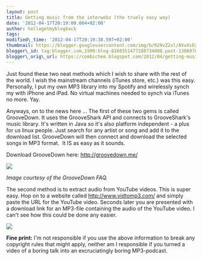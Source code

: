 ```yaml
---
layout: post
title: Getting music from the interwebz (the truely easy way)
date: '2012-04-17T20:19:00.004+02:00'
author: hellogetmyblogback
tags:
modified\_time: '2012-04-17T20:19:38.597+02:00'
thumbnail: https://blogger.googleusercontent.com/img/b/R29vZ2xl/AVvXsEgUbaGbI6s\_vURtxZjYG9KyQW5-MUTBsPYxG-nXi-SSW7bQC4mhv8q0mcsdBXTtG\_X9Gtst3MB2OespoFNdxo2mpPpsIIfW8if\_uzlhuxlidoI6cY8caIoI1V36riDDVsFvSAoFmJUJJ-LW/s72-c/Screenshot.png
blogger\_id: tag:blogger.com,1999:blog-8160351477288734008.post-1386978576743290748
blogger\_orig\_url: https://combichem.blogspot.com/2012/04/getting-music-from-interwebz-truely.html
---
```





Just found these two neat methods which I wish to share with the rest of the world. I wish the mainstream channels (iTunes store, etc.) was this easy. Personally, I put my own MP3 library into my Spotify and wirelessly synch my with iPhone and iPad. No virtual machines needed to synch via iTunes no more. Yay.




Anyways, on to the news here ... The first of these two gems is called GrooveDown. It uses the GrooveShark API and connects to GrooveShark's music library. It's written in Java so it's also platform independent - a plus for us linux people. Just search for any artist or song and add it to the download list. GrooveDown will then connect and download the selected songs in MP3 format.  It IS as easy as it sounds.




Download GrooveDown here: <http://groovedown.me/>





[![](http://groovedown.me/wp-content/uploads/2010/12/GrooveDown_0.6_GUI.png)](http://groovedown.me/wp-content/uploads/2010/12/GrooveDown_0.6_GUI.png)

*Image courtesy of the GrooveDown FAQ.*



The second method is to extract audio from YouTube videos. This is super easy. Hop on to a website called <http://www.vidtomp3.com/> and simply paste the URL for the YouTube video. Seconds later you are presented with a download link for an MP3-file containing the audio of the YouTube video. I can't see how this could be done any easier.




[![](https://blogger.googleusercontent.com/img/b/R29vZ2xl/AVvXsEgUbaGbI6s_vURtxZjYG9KyQW5-MUTBsPYxG-nXi-SSW7bQC4mhv8q0mcsdBXTtG_X9Gtst3MB2OespoFNdxo2mpPpsIIfW8if_uzlhuxlidoI6cY8caIoI1V36riDDVsFvSAoFmJUJJ-LW/s640/Screenshot.png)](https://blogger.googleusercontent.com/img/b/R29vZ2xl/AVvXsEgUbaGbI6s_vURtxZjYG9KyQW5-MUTBsPYxG-nXi-SSW7bQC4mhv8q0mcsdBXTtG_X9Gtst3MB2OespoFNdxo2mpPpsIIfW8if_uzlhuxlidoI6cY8caIoI1V36riDDVsFvSAoFmJUJJ-LW/s1600/Screenshot.png)







**Fine print:** I'm not responsible if you use the above information to break any copyright rules that might apply, neither am I responsible if you turned a video of a boring talk into an excruciatingly boring MP3-podcast.